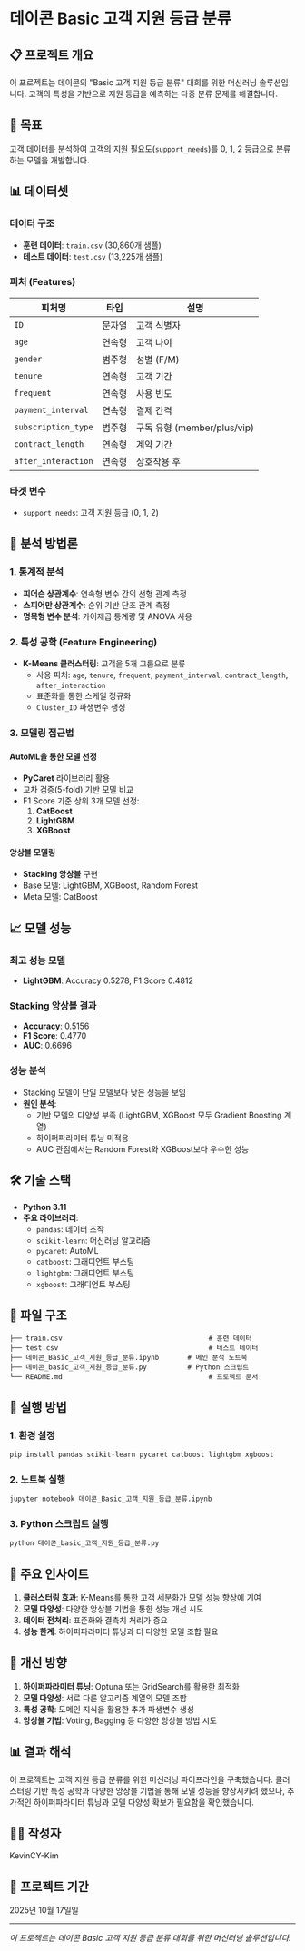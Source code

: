 # 데이콘 Basic 고객 지원 등급 분류

## 📋 프로젝트 개요

이 프로젝트는 데이콘의 "Basic 고객 지원 등급 분류" 대회를 위한 머신러닝 솔루션입니다. 고객의 특성을 기반으로 지원 등급을 예측하는 다중 분류 문제를 해결합니다.

## 🎯 목표

고객 데이터를 분석하여 고객의 지원 필요도(`support_needs`)를 0, 1, 2 등급으로 분류하는 모델을 개발합니다.

## 📊 데이터셋

### 데이터 구조
- **훈련 데이터**: `train.csv` (30,860개 샘플)
- **테스트 데이터**: `test.csv` (13,225개 샘플)

### 피처 (Features)
| 피처명 | 타입 | 설명 |
|--------|------|------|
| `ID` | 문자열 | 고객 식별자 |
| `age` | 연속형 | 고객 나이 |
| `gender` | 범주형 | 성별 (F/M) |
| `tenure` | 연속형 | 고객 기간 |
| `frequent` | 연속형 | 사용 빈도 |
| `payment_interval` | 연속형 | 결제 간격 |
| `subscription_type` | 범주형 | 구독 유형 (member/plus/vip) |
| `contract_length` | 연속형 | 계약 기간 |
| `after_interaction` | 연속형 | 상호작용 후 |

### 타겟 변수
- `support_needs`: 고객 지원 등급 (0, 1, 2)

## 🔬 분석 방법론

### 1. 통계적 분석
- **피어슨 상관계수**: 연속형 변수 간의 선형 관계 측정
- **스피어만 상관계수**: 순위 기반 단조 관계 측정
- **명목형 변수 분석**: 카이제곱 통계량 및 ANOVA 사용

### 2. 특성 공학 (Feature Engineering)
- **K-Means 클러스터링**: 고객을 5개 그룹으로 분류
  - 사용 피처: `age`, `tenure`, `frequent`, `payment_interval`, `contract_length`, `after_interaction`
  - 표준화를 통한 스케일 정규화
  - `Cluster_ID` 파생변수 생성

### 3. 모델링 접근법

#### AutoML을 통한 모델 선정
- **PyCaret** 라이브러리 활용
- 교차 검증(5-fold) 기반 모델 비교
- F1 Score 기준 상위 3개 모델 선정:
  1. **CatBoost**
  2. **LightGBM** 
  3. **XGBoost**

#### 앙상블 모델링
- **Stacking 앙상블** 구현
- Base 모델: LightGBM, XGBoost, Random Forest
- Meta 모델: CatBoost

## 📈 모델 성능

### 최고 성능 모델
- **LightGBM**: Accuracy 0.5278, F1 Score 0.4812

### Stacking 앙상블 결과
- **Accuracy**: 0.5156
- **F1 Score**: 0.4770
- **AUC**: 0.6696

### 성능 분석
- Stacking 모델이 단일 모델보다 낮은 성능을 보임
- **원인 분석**:
  - 기반 모델의 다양성 부족 (LightGBM, XGBoost 모두 Gradient Boosting 계열)
  - 하이퍼파라미터 튜닝 미적용
  - AUC 관점에서는 Random Forest와 XGBoost보다 우수한 성능

## 🛠️ 기술 스택

- **Python 3.11**
- **주요 라이브러리**:
  - `pandas`: 데이터 조작
  - `scikit-learn`: 머신러닝 알고리즘
  - `pycaret`: AutoML
  - `catboost`: 그래디언트 부스팅
  - `lightgbm`: 그래디언트 부스팅
  - `xgboost`: 그래디언트 부스팅

## 📁 파일 구조

```
├── train.csv                                    # 훈련 데이터
├── test.csv                                     # 테스트 데이터
├── 데이콘_Basic_고객_지원_등급_분류.ipynb       # 메인 분석 노트북
├── 데이콘_basic_고객_지원_등급_분류.py          # Python 스크립트
└── README.md                                    # 프로젝트 문서
```

## 🚀 실행 방법

### 1. 환경 설정
```bash
pip install pandas scikit-learn pycaret catboost lightgbm xgboost
```

### 2. 노트북 실행
```bash
jupyter notebook 데이콘_Basic_고객_지원_등급_분류.ipynb
```

### 3. Python 스크립트 실행
```bash
python 데이콘_basic_고객_지원_등급_분류.py
```

## 📝 주요 인사이트

1. **클러스터링 효과**: K-Means를 통한 고객 세분화가 모델 성능 향상에 기여
2. **모델 다양성**: 다양한 앙상블 기법을 통한 성능 개선 시도
3. **데이터 전처리**: 표준화와 결측치 처리가 중요
4. **성능 한계**: 하이퍼파라미터 튜닝과 더 다양한 모델 조합 필요

## 🔄 개선 방향

1. **하이퍼파라미터 튜닝**: Optuna 또는 GridSearch를 활용한 최적화
2. **모델 다양성**: 서로 다른 알고리즘 계열의 모델 조합
3. **특성 공학**: 도메인 지식을 활용한 추가 파생변수 생성
4. **앙상블 기법**: Voting, Bagging 등 다양한 앙상블 방법 시도

## 📊 결과 해석

이 프로젝트는 고객 지원 등급 분류를 위한 머신러닝 파이프라인을 구축했습니다. 클러스터링 기반 특성 공학과 다양한 앙상블 기법을 통해 모델 성능을 향상시키려 했으나, 추가적인 하이퍼파라미터 튜닝과 모델 다양성 확보가 필요함을 확인했습니다.

## 👨‍💻 작성자

KevinCY-Kim

## 📅 프로젝트 기간

2025년 10월 17일일

---

*이 프로젝트는 데이콘 Basic 고객 지원 등급 분류 대회를 위한 머신러닝 솔루션입니다.*
